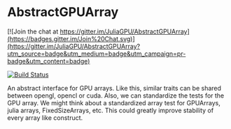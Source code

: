 # AbstractGPUArray

[![Join the chat at https://gitter.im/JuliaGPU/AbstractGPUArray](https://badges.gitter.im/Join%20Chat.svg)](https://gitter.im/JuliaGPU/AbstractGPUArray?utm_source=badge&utm_medium=badge&utm_campaign=pr-badge&utm_content=badge)

[![Build Status](https://travis-ci.org/SimonDanisch/AbstractGPUArray.jl.svg?branch=master)](https://travis-ci.org/SimonDanisch/AbstractGPUArray.jl)

An abstract interface for GPU arrays.
Like this, similar traits can be shared between opengl, opencl or cuda.
Also, we can standardize the tests for the GPU array.
We might think about a standardized array test for GPUArrays, julia arrays, FixedSizeArrays, etc. This could greatly improve stability of every array like construct.

